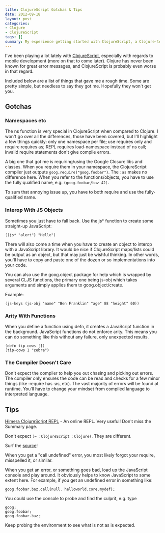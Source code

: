 ```yaml
---
title: ClojureScript Gotchas & Tips
date: 2012-09-18
layout: post
categories:
- Clojure
- ClojureScript
tags: []
summary: My experience getting started with ClojureScript, a Clojure-to-JavaScript toolset
---
```


I've been playing a lot lately with [ClojureScript](https://github.com/clojure/clojurescript), especially with regards to mobile development (more on that to come later). Clojure has never been known for great error messages, and ClojureScript is probably even worse in that regard.

Included below are a list of things that gave me a rough time. Some are pretty simple, but needless to say they got me. Hopefully they won't get you.

## Gotchas

### Namespaces etc

The ns function is very special in ClojureScript when compared to Clojure. I won't go over all the differences, those have been covered, but I'll highlight a few things quickly: only one namespace per file; use requires only and require requires as; REPL requires load-namespace instead of ns call; invalid require statements don't give compile errors.

A big one that got me is requiring/using the Google Closure libs and classes. When you require them in your namespace, the ClojureScript compiler just outputs <code>goog.require("goog.foobar")</code>. The <code>:as</code> makes no difference here. When you refer to the functions/objects, you have to use the fully qualified name, e.g. <code>(goog.foobar/baz 42)</code>.

To sum that annoying issue up, you have to both require and use the fully-qualified name.

### Interop With JS Objects

Sometimes you just have to fall back. Use the js* function to create some straight-up JavaScript:

```
((js* "alert") "Hello")
```

There will also come a time when you have to create an object to interop with a JavaScript library. It would be nice if ClojureScript maps/lists could be output as an object, but that may just be wishful thinking. In other words, you'll have to copy and paste one of the dozen or so implementations into your code.

You can also use the goog.object package for help which is wrapped by several CLJS functions, the primary one being js-obj which takes arguments and simply applies them to goog.object/create.

Example:

```
(js-keys (js-obj "name" "Ben Franklin" "age" 88 "height" 60))
```

### Arity With Functions

When you define a function using defn, it creates a JavaScript function in the background. JavaScript functions do not enforce arity. This means you can do something like this without any failure, only unexpected results.

```
(defn tip-cows [])
(tip-cows 1 "zebra")
```

### The Compiler Doesn't Care

Don't expect the compiler to help you out chasing and picking out errors. The compiler only ensures the code can be read and checks for a few minor things (like :require has :as, etc). The vast majority of errors will be found at runtime. You'll have to change your mindset from compiled language to interpreted language.

## Tips

<a href="http://himera.herokuapp.com" target="_blank">Himera ClojureScript REPL</a> - An online REPL. Very useful! Don't miss the Summary page.

Don't expect <code>(= :ClojureScript :Clojure)</code>. They are different.

Surf the <a href="https://github.com/clojure/clojurescript/blob/master/src/cljs/cljs/core.cljs" target="_blank">source</a>!

When you get a "call undefined" error, you most likely forgot your require, misspelled it, or similar.

When you get an error, or something goes bad, load up the JavaScript console and play around. It obviously helps to know JavaScript to some extent here. For example, if you get an undefined error in something like:

```
goog.foobar.baz.call(null, helloworld.core.mydef);
```

You could use the console to probe and find the culprit, e.g. type

```
goog;
goog.foobar;
goog.foobar.baz;
```

Keep probing the environment to see what is not as is expected.